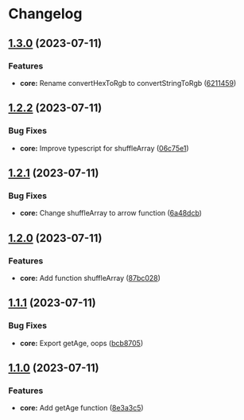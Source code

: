 # Changelog

## [1.3.0](https://github.com/bag-of-tricks/baggie/compare/core-v1.2.2...core-v1.3.0) (2023-07-11)


### Features

* **core:** Rename convertHexToRgb to convertStringToRgb ([6211459](https://github.com/bag-of-tricks/baggie/commit/62114599e79d0a42b2b2389ec6af9dbac0afdccf))

## [1.2.2](https://github.com/bag-of-tricks/baggie/compare/core-v1.2.1...core-v1.2.2) (2023-07-11)


### Bug Fixes

* **core:** Improve typescript for shuffleArray ([06c75e1](https://github.com/bag-of-tricks/baggie/commit/06c75e161e47ac04caa2373a0f8eff4fec4d9e09))

## [1.2.1](https://github.com/bag-of-tricks/baggie/compare/core-v1.2.0...core-v1.2.1) (2023-07-11)


### Bug Fixes

* **core:** Change shuffleArray to arrow function ([6a48dcb](https://github.com/bag-of-tricks/baggie/commit/6a48dcb39d481e6a5acbf7c1381caeef3db9b855))

## [1.2.0](https://github.com/bag-of-tricks/baggie/compare/core-v1.1.1...core-v1.2.0) (2023-07-11)


### Features

* **core:** Add function shuffleArray ([87bc028](https://github.com/bag-of-tricks/baggie/commit/87bc02873e51fd0845af4f5ae4531724b8c2e301))

## [1.1.1](https://github.com/bag-of-tricks/baggie/compare/core-v1.1.0...core-v1.1.1) (2023-07-11)


### Bug Fixes

* **core:** Export getAge, oops ([bcb8705](https://github.com/bag-of-tricks/baggie/commit/bcb8705ce8e3f7d1fc95ade5f4dff8c6d44e3f28))

## [1.1.0](https://github.com/bag-of-tricks/baggie/compare/core-v1.0.0...core-v1.1.0) (2023-07-11)


### Features

* **core:** Add getAge function ([8e3a3c5](https://github.com/bag-of-tricks/baggie/commit/8e3a3c59ffc8207dc683b2c8cebace3e53f81bc6))
